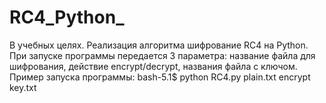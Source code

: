 # RC4_Python_
В учебных целях. Реализация алгоритма шифрование RC4 на Python. При запуске программы передается 3 параметра: название файла для шифрования, действие encrypt/decrypt, названия файла с ключом. Пример запуска программы: bash-5.1$ python RC4.py plain.txt encrypt key.txt 
